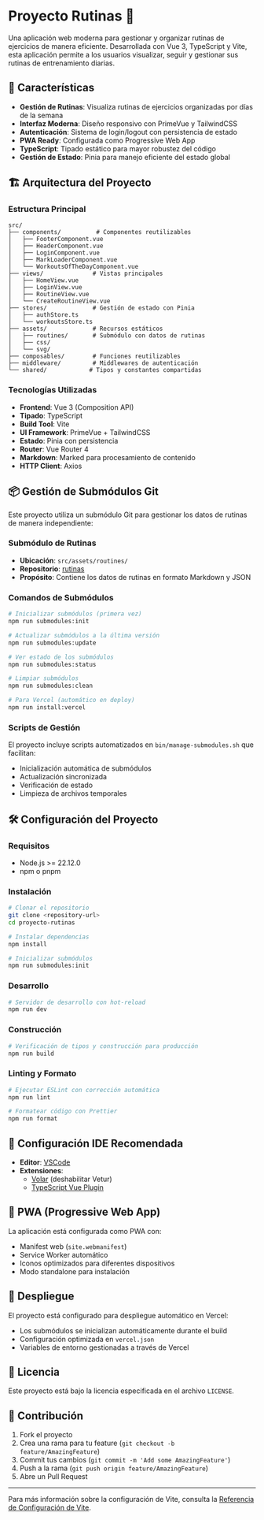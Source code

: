 # Proyecto Rutinas 💪

Una aplicación web moderna para gestionar y organizar rutinas de ejercicios de manera eficiente. Desarrollada con Vue 3, TypeScript y Vite, esta aplicación permite a los usuarios visualizar, seguir y gestionar sus rutinas de entrenamiento diarias.

## 🚀 Características

- **Gestión de Rutinas**: Visualiza rutinas de ejercicios organizadas por días de la semana
- **Interfaz Moderna**: Diseño responsivo con PrimeVue y TailwindCSS
- **Autenticación**: Sistema de login/logout con persistencia de estado
- **PWA Ready**: Configurada como Progressive Web App
- **TypeScript**: Tipado estático para mayor robustez del código
- **Gestión de Estado**: Pinia para manejo eficiente del estado global

## 🏗️ Arquitectura del Proyecto

### Estructura Principal
```
src/
├── components/          # Componentes reutilizables
│   ├── FooterComponent.vue
│   ├── HeaderComponent.vue
│   ├── LoginComponent.vue
│   ├── MarkLoaderComponent.vue
│   └── WorkoutsOfTheDayComponent.vue
├── views/              # Vistas principales
│   ├── HomeView.vue
│   ├── LoginView.vue
│   ├── RoutineView.vue
│   └── CreateRoutineView.vue
├── stores/             # Gestión de estado con Pinia
│   ├── authStore.ts
│   └── workoutsStore.ts
├── assets/             # Recursos estáticos
│   ├── routines/       # Submódulo con datos de rutinas
│   ├── css/
│   └── svg/
├── composables/        # Funciones reutilizables
├── middleware/         # Middlewares de autenticación
└── shared/            # Tipos y constantes compartidas
```

### Tecnologías Utilizadas

- **Frontend**: Vue 3 (Composition API)
- **Tipado**: TypeScript
- **Build Tool**: Vite
- **UI Framework**: PrimeVue + TailwindCSS
- **Estado**: Pinia con persistencia
- **Router**: Vue Router 4
- **Markdown**: Marked para procesamiento de contenido
- **HTTP Client**: Axios

## 📦 Gestión de Submódulos Git

Este proyecto utiliza un submódulo Git para gestionar los datos de rutinas de manera independiente:

### Submódulo de Rutinas
- **Ubicación**: `src/assets/routines/`
- **Repositorio**: [rutinas](https://github.com/LuisGonzalezDpht/rutinas.git)
- **Propósito**: Contiene los datos de rutinas en formato Markdown y JSON

### Comandos de Submódulos

```bash
# Inicializar submódulos (primera vez)
npm run submodules:init

# Actualizar submódulos a la última versión
npm run submodules:update

# Ver estado de los submódulos
npm run submodules:status

# Limpiar submódulos
npm run submodules:clean

# Para Vercel (automático en deploy)
npm run install:vercel
```

### Scripts de Gestión
El proyecto incluye scripts automatizados en `bin/manage-submodules.sh` que facilitan:
- Inicialización automática de submódulos
- Actualización sincronizada
- Verificación de estado
- Limpieza de archivos temporales

## 🛠️ Configuración del Proyecto

### Requisitos
- Node.js >= 22.12.0
- npm o pnpm

### Instalación

```bash
# Clonar el repositorio
git clone <repository-url>
cd proyecto-rutinas

# Instalar dependencias
npm install

# Inicializar submódulos
npm run submodules:init
```

### Desarrollo

```bash
# Servidor de desarrollo con hot-reload
npm run dev
```

### Construcción

```bash
# Verificación de tipos y construcción para producción
npm run build
```

### Linting y Formato

```bash
# Ejecutar ESLint con corrección automática
npm run lint

# Formatear código con Prettier
npm run format
```

## 🔧 Configuración IDE Recomendada

- **Editor**: [VSCode](https://code.visualstudio.com/)
- **Extensiones**:
  - [Volar](https://marketplace.visualstudio.com/items?itemName=Vue.volar) (deshabilitar Vetur)
  - [TypeScript Vue Plugin](https://marketplace.visualstudio.com/items?itemName=Vue.vscode-typescript-vue-plugin)

## 📱 PWA (Progressive Web App)

La aplicación está configurada como PWA con:
- Manifest web (`site.webmanifest`)
- Service Worker automático
- Iconos optimizados para diferentes dispositivos
- Modo standalone para instalación

## 🚀 Despliegue

El proyecto está configurado para despliegue automático en Vercel:
- Los submódulos se inicializan automáticamente durante el build
- Configuración optimizada en `vercel.json`
- Variables de entorno gestionadas a través de Vercel

## 📄 Licencia

Este proyecto está bajo la licencia especificada en el archivo `LICENSE`.

## 🤝 Contribución

1. Fork el proyecto
2. Crea una rama para tu feature (`git checkout -b feature/AmazingFeature`)
3. Commit tus cambios (`git commit -m 'Add some AmazingFeature'`)
4. Push a la rama (`git push origin feature/AmazingFeature`)
5. Abre un Pull Request

---

Para más información sobre la configuración de Vite, consulta la [Referencia de Configuración de Vite](https://vite.dev/config/).
